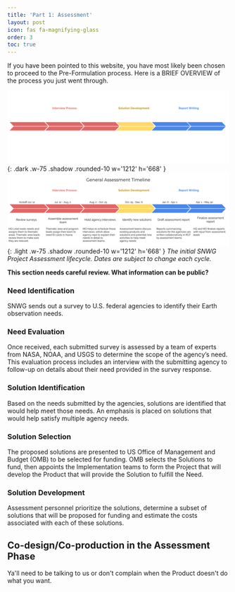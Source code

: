 ```yaml
---
title: 'Part 1: Assessment'
layout: post
icon: fas fa-magnifying-glass
order: 3
toc: true
---
```

If you have been pointed to this website, you have most likely been chosen to proceed to the Pre-Formulation process. Here is a BRIEF OVERVIEW of the process you just went through.

![dark mode only](assets/DarkModeAssessmentGraphic.png){: .dark .w-75 .shadow .rounded-10 w='1212' h='668' }
![light mode only](assets/LightModeAssessmentGraphic.png){: .light .w-75 .shadow .rounded-10 w='1212' h='668' }
_The initial SNWG Project Assessment lifecycle. Dates are subject to change each cycle._

****This section needs careful review. What information can be public?****

### Need Identification
SNWG sends out a survey to U.S. federal agencies to identify their Earth observation needs.

### Need Evaluation
Once received, each submitted survey is assessed by a team of experts from NASA, NOAA, and USGS to determine the scope of the agency’s need. This evaluation process includes an interview with the submitting agency to follow-up on details about their need provided in the survey response.

### Solution Identification
Based on the needs submitted by the agencies, solutions are identified that would help meet those needs. An emphasis is placed on solutions that would help satisfy multiple agency needs.

### Solution Selection
The proposed solutions are presented to US Office of Management and Budget (OMB) to be selected for funding. OMB selects the Solutions to fund, then appoints the Implementation teams to form the Project that will develop the Product that will provide the Solution to fulfill the Need. 

### Solution Development
Assessment personnel prioritize the solutions, determine a subset of solutions that will be proposed for funding and estimate the costs associated with each of these solutions.

## Co-design/Co-production in the Assessment Phase
Ya'll need to be talking to us or don't complain when the Product doesn't do what you want. 